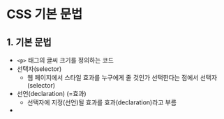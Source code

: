 # CSS 기본 문법

## 1. 기본 문법

- `<p>` 태그의 글씨 크기를 정의하는 코드
- 선택자(selector)
  - 웹 페이지에서 스타일 효과를 누구에게 줄 것인가 선택한다는 점에서 선택자(selector)
- 선언(declaration) (=효과)
  - 선택자에 지정(선언)될 효과를 효과(declaration)라고 부름
-
